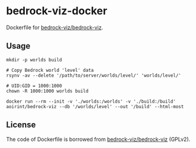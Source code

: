 # bedrock-viz-docker

Dockerfile for [bedrock-viz/bedrock-viz](https://github.com/bedrock-viz/bedrock-viz).

## Usage

```shell
mkdir -p worlds build

# Copy Bedrock world 'level' data
rsynv -av --delete '/path/to/server/worlds/level/' 'worlds/level/'

# UID:GID = 1000:1000
chown -R 1000:1000 worlds build

docker run --rm --init -v './worlds:/worlds' -v './build:/build' aoirint/bedrock-viz --db '/worlds/level' --out '/build' --html-most
```

## License

The code of Dockerfile is borrowed from [bedrock-viz/bedrock-viz](https://github.com/bedrock-viz/bedrock-viz) (GPLv2).
